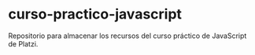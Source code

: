 # curso-practico-javascript
Repositorio para almacenar los recursos del curso práctico de JavaScript de Platzi.
